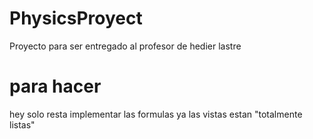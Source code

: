 # PhysicsProyect
Proyecto para ser entregado al profesor de hedier lastre

# para hacer
hey solo resta implementar las formulas ya las vistas estan "totalmente listas"

     
